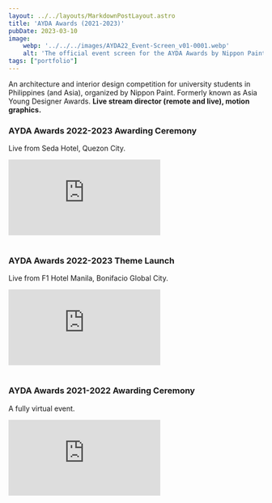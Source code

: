 ```yaml
---
layout: ../../layouts/MarkdownPostLayout.astro
title: 'AYDA Awards (2021-2023)'
pubDate: 2023-03-10
image:
    webp: '../../../images/AYDA22_Event-Screen_v01-0001.webp'
    alt: 'The official event screen for the AYDA Awards by Nippon Paint. It features the AYDA Awards logo, a colorful geometric shape, and the hashtag #AYDAPHThemeLaunch on a vibrant gradient background.'
tags: ["portfolio"]
---
```

An architecture and interior design competition for university students in Philippines (and Asia), organized by Nippon Paint. Formerly known as Asia Young Designer Awards. **Live stream director (remote and live), motion graphics.**

### AYDA Awards 2022-2023 Awarding Ceremony
Live from Seda Hotel, Quezon City.

<div class="video-container">
  <iframe src="https://www.youtube-nocookie.com/embed/8CmrQEOCf6A?si=Ejrrzq-E2w4xYJAM" 
          title="YouTube video player" 
          frameborder="0" 
          allow="accelerometer; autoplay; clipboard-write; encrypted-media; gyroscope; picture-in-picture; web-share" 
          referrerpolicy="strict-origin-when-cross-origin" 
          allowfullscreen></iframe>
</div>

<br>

### AYDA Awards 2022-2023 Theme Launch
Live from F1 Hotel Manila, Bonifacio Global City.

<div class="video-container">
  <iframe src="https://www.youtube-nocookie.com/embed/NBmyK0GZmZ0?si=vpTMBhvJDRgsFbtS" 
          title="YouTube video player" 
          frameborder="0" 
          allow="accelerometer; autoplay; clipboard-write; encrypted-media; gyroscope; picture-in-picture; web-share" 
          referrerpolicy="strict-origin-when-cross-origin" 
          allowfullscreen></iframe>
</div>

<br>

### AYDA Awards 2021-2022 Awarding Ceremony
A fully virtual event.

<div class="video-container">
  <iframe src="https://www.youtube.com/embed/sZ2FDdUqCiQ?si=QSCYFWHodm9f_D_k&amp;start=382" 
          title="YouTube video player" 
          frameborder="0" 
          allow="accelerometer; autoplay; clipboard-write; encrypted-media; gyroscope; picture-in-picture; web-share" 
          referrerpolicy="strict-origin-when-cross-origin" 
          allowfullscreen></iframe>
</div>

<br>